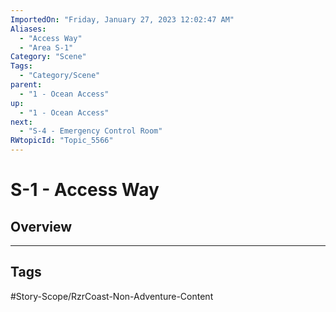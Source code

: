 ```yaml
---
ImportedOn: "Friday, January 27, 2023 12:02:47 AM"
Aliases:
  - "Access Way"
  - "Area S-1"
Category: "Scene"
Tags:
  - "Category/Scene"
parent:
  - "1 - Ocean Access"
up:
  - "1 - Ocean Access"
next:
  - "S-4 - Emergency Control Room"
RWtopicId: "Topic_5566"
---
```

# S-1 - Access Way
## Overview

---
## Tags
#Story-Scope/RzrCoast-Non-Adventure-Content

